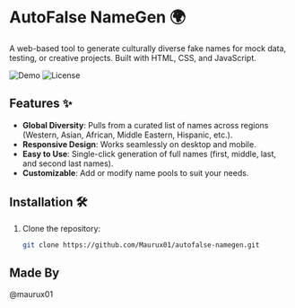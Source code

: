 # AutoFalse NameGen 🌍

A web-based tool to generate culturally diverse fake names for mock data, testing, or creative projects. Built with HTML, CSS, and JavaScript.

![Demo](https://img.shields.io/badge/Demo-Live-green) <!-- Add a live demo link if hosted -->
![License](https://img.shields.io/badge/License-MIT-blue)

## Features ✨
- **Global Diversity**: Pulls from a curated list of names across regions (Western, Asian, African, Middle Eastern, Hispanic, etc.).
- **Responsive Design**: Works seamlessly on desktop and mobile.
- **Easy to Use**: Single-click generation of full names (first, middle, last, and second last names).
- **Customizable**: Add or modify name pools to suit your needs.

## Installation 🛠️
1. Clone the repository:
   ```bash
   git clone https://github.com/Maurux01/autofalse-namegen.git

## Made By
@maurux01
